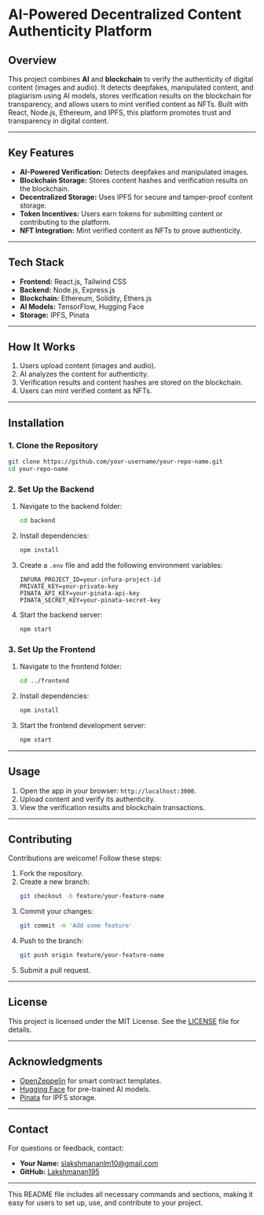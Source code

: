 # **AI-Powered Decentralized Content Authenticity Platform**

## **Overview**
This project combines **AI** and **blockchain** to verify the authenticity of digital content (images and audio). It detects deepfakes, manipulated content, and plagiarism using AI models, stores verification results on the blockchain for transparency, and allows users to mint verified content as NFTs. Built with React, Node.js, Ethereum, and IPFS, this platform promotes trust and transparency in digital content.

---

## **Key Features**
- **AI-Powered Verification:** Detects deepfakes and  manipulated images.
- **Blockchain Storage:** Stores content hashes and verification results on the blockchain.
- **Decentralized Storage:** Uses IPFS for secure and tamper-proof content storage.
- **Token Incentives:** Users earn tokens for submitting content or contributing to the platform.
- **NFT Integration:** Mint verified content as NFTs to prove authenticity.

---

## **Tech Stack**
- **Frontend:** React.js, Tailwind CSS
- **Backend:** Node.js, Express.js
- **Blockchain:** Ethereum, Solidity, Ethers.js
- **AI Models:** TensorFlow, Hugging Face
- **Storage:** IPFS, Pinata

---

## **How It Works**
1. Users upload content (images and audio).
2. AI analyzes the content for authenticity.
3. Verification results and content hashes are stored on the blockchain.
4. Users can mint verified content as NFTs.

---

## **Installation**

### **1. Clone the Repository**
```bash
git clone https://github.com/your-username/your-repo-name.git
cd your-repo-name
```

### **2. Set Up the Backend**
1. Navigate to the backend folder:
   ```bash
   cd backend
   ```
2. Install dependencies:
   ```bash
   npm install
   ```
3. Create a `.env` file and add the following environment variables:
   ```
   INFURA_PROJECT_ID=your-infura-project-id
   PRIVATE_KEY=your-private-key
   PINATA_API_KEY=your-pinata-api-key
   PINATA_SECRET_KEY=your-pinata-secret-key
   ```
4. Start the backend server:
   ```bash
   npm start
   ```

### **3. Set Up the Frontend**
1. Navigate to the frontend folder:
   ```bash
   cd ../frontend
   ```
2. Install dependencies:
   ```bash
   npm install
   ```
3. Start the frontend development server:
   ```bash
   npm start
   ```

---

## **Usage**
1. Open the app in your browser: `http://localhost:3000`.
2. Upload content and verify its authenticity.
3. View the verification results and blockchain transactions.

---

## **Contributing**
Contributions are welcome! Follow these steps:
1. Fork the repository.
2. Create a new branch:
   ```bash
   git checkout -b feature/your-feature-name
   ```
3. Commit your changes:
   ```bash
   git commit -m 'Add some feature'
   ```
4. Push to the branch:
   ```bash
   git push origin feature/your-feature-name
   ```
5. Submit a pull request.

---

## **License**
This project is licensed under the MIT License. See the [LICENSE](LICENSE) file for details.

---

## **Acknowledgments**
- [OpenZeppelin](https://openzeppelin.com/) for smart contract templates.
- [Hugging Face](https://huggingface.co/) for pre-trained AI models.
- [Pinata](https://www.pinata.cloud/) for IPFS storage.

---

## **Contact**
For questions or feedback, contact:  
- **Your Name:** [slakshmananlm10@gmail.com](mailto:slakshmananlm10@gmail.com)  
- **GitHub:** [Lakshmanan195](https://github.com/Lakshmanan195)

---

This README file includes all necessary commands and sections, making it easy for users to set up, use, and contribute to your project. 
